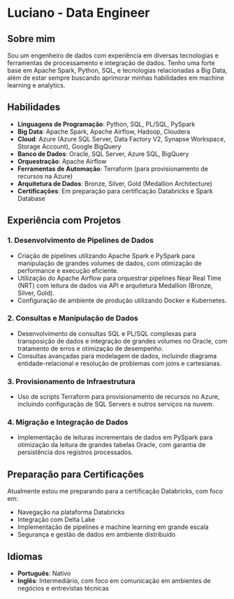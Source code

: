 # Luciano - Data Engineer

## Sobre mim
Sou um engenheiro de dados com experiência em diversas tecnologias e ferramentas de processamento e integração de dados. Tenho uma forte base em Apache Spark, Python, SQL, e tecnologias relacionadas a Big Data, além de estar sempre buscando aprimorar minhas habilidades em machine learning e analytics.

## Habilidades

- **Linguagens de Programação**: Python, SQL, PL/SQL, PySpark
- **Big Data**: Apache Spark, Apache Airflow, Hadoop, Cloudera
- **Cloud**: Azure (Azure SQL Server, Data Factory V2, Synapse Workspace, Storage Account), Google BigQuery
- **Banco de Dados**: Oracle, SQL Server, Azure SQL, BigQuery
- **Orquestração**: Apache Airflow
- **Ferramentas de Automação**: Terraform (para provisionamento de recursos na Azure)
- **Arquitetura de Dados**: Bronze, Silver, Gold (Medallion Architecture)
- **Certificações**: Em preparação para certificação Databricks e Spark Database

## Experiência com Projetos

### 1. Desenvolvimento de Pipelines de Dados
- Criação de pipelines utilizando Apache Spark e PySpark para manipulação de grandes volumes de dados, com otimização de performance e execução eficiente.
- Utilização do Apache Airflow para orquestrar pipelines Near Real Time (NRT) com leitura de dados via API e arquitetura Medallion (Bronze, Silver, Gold).
- Configuração de ambiente de produção utilizando Docker e Kubernetes.

### 2. Consultas e Manipulação de Dados
- Desenvolvimento de consultas SQL e PL/SQL complexas para transposição de dados e integração de grandes volumes no Oracle, com tratamento de erros e otimização de desempenho.
- Consultas avançadas para modelagem de dados, incluindo diagrama entidade-relacional e resolução de problemas com joins e cartesianas.

### 3. Provisionamento de Infraestrutura
- Uso de scripts Terraform para provisionamento de recursos no Azure, incluindo configuração de SQL Servers e outros serviços na nuvem.

### 4. Migração e Integração de Dados
- Implementação de leituras incrementais de dados em PySpark para otimização da leitura de grandes tabelas Oracle, com garantia de persistência dos registros processados.

## Preparação para Certificações
Atualmente estou me preparando para a certificação Databricks, com foco em:
- Navegação na plataforma Databricks
- Integração com Delta Lake
- Implementação de pipelines e machine learning em grande escala
- Segurança e gestão de dados em ambiente distribuído

## Idiomas
- **Português**: Nativo
- **Inglês**: Intermediário, com foco em comunicação em ambientes de negócios e entrevistas técnicas
